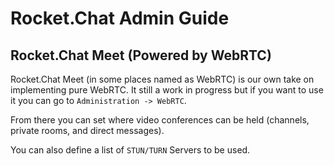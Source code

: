 # Rocket.Chat Admin Guide

## Rocket.Chat Meet \(Powered by WebRTC\)

Rocket.Chat Meet \(in some places named as WebRTC\) is our own take on implementing pure WebRTC. It still a work in progress but if you want to use it you can go to `Administration -> WebRTC`.

From there you can set where video conferences can be held \(channels, private rooms, and direct messages\).

You can also define a list of `STUN/TURN` Servers to be used.

